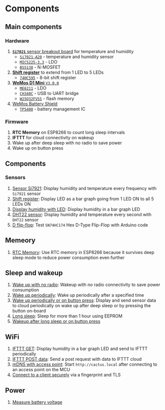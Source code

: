 # Components

## Main components

### Hardware

1. [**`Si7021`** sensor breakout board](https://cdn-learn.adafruit.com/assets/assets/000/035/932/original/temperature_schem.png?1474574583) for temperature and humidity
    - [`Si7021-A20`](https://www.silabs.com/documents/public/data-sheets/Si7021-A20.pdf) - temperature and humidity sensor
    - [`MIC5225-3.3`](https://www.microchip.com/wwwproducts/en/MIC5225) - LDO
    - [`BSS138`](https://www.onsemi.com/pub/Collateral/BSS138-D.PDF) - N-MOSFET
1. [**Shift register**](https://docs-apac.rs-online.com/webdocs/12cd/0900766b812cd41f.pdf) to extend from 1 LED to 5 LEDs
    - [`74HC595`](https://docs-apac.rs-online.com/webdocs/12cd/0900766b812cd41f.pdf) - 8-bit shift register
1. [**WeMos D1 Mini** `V3.0.0`](https://wiki.wemos.cc/_media/products:d1:sch_d1_mini_v3.0.0.pdf)
    - [`ME6211`](https://datasheet.lcsc.com/szlcsc/Nanjing-Micro-One-Elec-ME6211C33M5G-N_C82942.pdf) - LDO
    - [`CH340C`](https://www.mpja.com/download/35227cpdata.pdf) - USB to UART bridge
    - [`W25Q32FVSS`](https://www.winbond.com/resource-files/w25q32fv%20revi%2010202015.pdf) - flash memory
1. [WeMos Battery Shield](https://wiki.wemos.cc/_media/products:d1_mini_shields:sch_battery_v1.3.0.pdf)
    - [`TP5400`](https://datasheet.lcsc.com/szlcsc/Nanjing-Extension-Microelectronics-TP5400_C24154.pdf) - battery management IC

### Firmware

1. **RTC Memory** on ESP8266 to count long sleep intervals
1. **IFTTT** for cloud connectivity on wakeup
1. Wake up after deep sleep with no radio to save power
1. Wake up on button press

## Components

### Sensors

1. [Sensor Si7921](sensor-si7021): Display humidity and temperature every frequency with `Si7921` sensor
1. [Shift register](shift-register): Display LED as a bar graph going from 1 LED ON to all 5 LEDs ON
1. [Display humidity with LED](display-humidity-with-led): Display humidity in a bar graph LED
1. [DHT22 sensor](DHT22-sensor): Display humidity and temperature every second with `DHT22` sensor
1. [D flip-flop](d-flip-flop): Test `SN74HC174` Hex D-Type Flip-Flop with Arduino code

## Memeory

1. [RTC Memory](rtc-memory): Use RTC memory in ESP8266 because it survives deep sleep mode to reduce power consumption even further

## Sleep and wakeup

1. [Wake up with no radio](wakeup-with-no-radio): Wakeup with no radio connectivity to save power consumption
1. [Wake up periodically](wakeup-periodically): Wake up periodically after a specified time
1. [Wake up periodically or on button press](wakeup-periodically-or-button-press): Display and send sensor data to cloud periodically on wake up after deep sleep or by pressing the button on-board
1. [Long sleep](long-sleep): Sleep for more than 1 hour using EEPROM
1. [Wakeup after long sleep or on button press](long-sleep-or-button-press)

## WiFi

1. [IFTTT GET](ifttt-get): Display humidity in a bar graph LED and send to IFTTT periodically
1. [IFTTT POST data](ifttt-post-data): Send a post request with data to IFTTT cloud
1. [mDNS with access point](mdns-access-point): Start `http://cactus.local` after connecting to an access point on the MCU
1. [Connect to a client securely](wifi-client-secure) via a fingerprint and TLS 

## Power

1. [Measure battery voltage](measure-battery-voltage)
